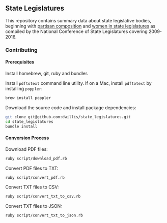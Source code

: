 ## State Legislatures

This repository contains summary data about state legislative bodies, beginning with [partisan composition](http://www.ncsl.org/research/about-state-legislatures/partisan-composition.aspx) and [women in state legislatures](http://www.ncsl.org/legislators-staff/legislators/womens-legislative-network/women-in-state-legislatures-for-2013.aspx) as compiled by the National Conference of State Legislatures covering 2009-2016.

### Contributing

#### Prerequisites

Install homebrew, git, ruby and bundler.

Install `pdftotext` command line utility. If on a Mac, install `pdftotext` by installing `poppler`:

```` sh
brew install poppler
````

Download the source code and install package dependencies:

```` sh
git clone git@github.com:dwillis/state_legislatures.git
cd state_legislatures
bundle install
````

#### Conversion Process

Download PDF files:

```` sh
ruby script/download_pdf.rb
````

Convert PDF files to TXT:

```` sh
ruby script/convert_pdf.rb
````

Convert TXT files to CSV:

```` sh
ruby script/convert_txt_to_csv.rb
````

Convert TXT files to JSON:

```` sh
ruby script/convert_txt_to_json.rb
````
